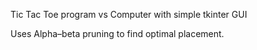 Tic Tac Toe program vs Computer with simple tkinter GUI

Uses Alpha–beta pruning to find optimal placement.
